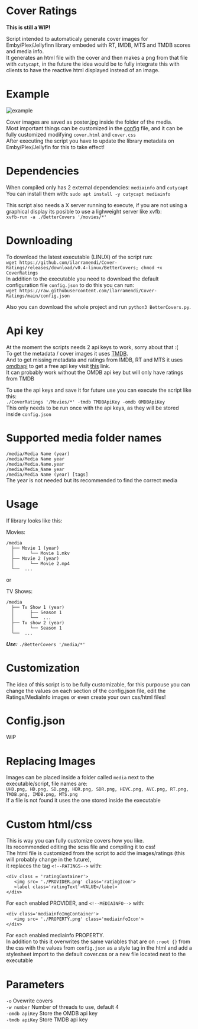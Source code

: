 # Cover Ratings
**This is still a WIP!**

Script intended to automaticaly generate cover images for Emby/Plex/Jellyfinn library embeded with RT, IMDB, MTS and TMDB scores and media info.  
It generates an html file with the cover and then makes a png from that file with `cutycapt`, in the future the idea would be to fully integrate this with clients to have the reactive html displayed instead of an image.

# Example
![example](https://user-images.githubusercontent.com/30437204/112705360-2784c180-8e7d-11eb-9fb6-609594b8a215.png) 

Cover images are saved as poster.jpg inside the folder of the media.  
Most important things can be customized in the [config](#config) file, and it can be fully customized modifying `cover.html` and `cover.css`  
After executing the script you have to update the library metadata on Emby/Plex/Jellyfin for this to take effect!

# Dependencies
When compiled only has 2 external dependencies: `mediainfo` and `cutycapt`  
You can install them with: `sudo apt install -y cutycapt mediainfo`

This script also needs a X server running to execute, if you are not using a graphical display its posible to use a lighweight server like xvfb:  
`xvfb-run -a ./BetterCovers '/movies/*'`

# Downloading
To download the latest executable (LINUX) of the script run:  
```wget https://github.com/ilarramendi/Cover-Ratings/releases/download/v0.4-linux/BetterCovers; chmod +x CoverRatings```  
In addition to the executable you need to download the default configuration file `config.json` to do this you can run:  
```wget https://raw.githubusercontent.com/ilarramendi/Cover-Ratings/main/config.json```

Also you can download the whole project and run `python3 BetterCovers.py`.

# Api key
At the moment the scripts needs 2 api keys to work, sorry about that :(  
To get the metadata / cover images it uses [TMDB](https://www.themoviedb.org/).  
And to get missing metadata and ratings from IMDB, RT and MTS it uses [omdbapi](http://www.omdbapi.com/) to get a free api key visit [this](http://www.omdbapi.com/apikey.aspx) link.  
It can probably work without the OMDB api key but will only have ratings from TMDB

To use the api keys and save it for future use you can execute the script like this:  
 ```./CoverRatings '/Movies/*' -tmdb TMDBApiKey -omdb OMDBApiKey```  
This only needs to be run once with the api keys, as they will be stored inside ```config.json```

# Supported media folder names
 ```/media/Media Name (year)```  
 ```/media/Media Name year```  
 ```/media/Media.Name.year```  
 ```/media/Media_Name year```  
  ```/media/Media Name (year) [tags]```  
 The year is not needed but its recommended to find the correct media
 
# Usage
If library looks like this:

Movies:
```
/media
  ├── Movie 1 (year)
  │      └── Movie 1.mkv
  ├── Movie 2 (year)
  │      └── Movie 2.mp4 
  └──  ...

```  

or

TV Shows:
```
/media
  ├── Tv Show 1 (year)
  │      ├── Season 1
  │      └──  ...
  ├── Tv show 2 (year)
  │      └── Season 1
  └──  ...
```  
***Use:*** ```./BetterCovers '/media/*'```

# Customization
The idea of this script is to be fully customizable, for this purpouse you can change the values on each section of the config.json file, edit the Ratings/MediaInfo images or even create your own css/html files!

# Config.json
WIP

# Replacing Images
Images can be placed inside a folder called `media` next to the executable/script, file names are:  
`UHD.png, HD.png, SD.png, HDR.png, SDR.png, HEVC.png, AVC.png, RT.png, TMDB.png, IMDB.png, MTS.png`  
If a file is not found it uses the one stored inside the executable


# Custom html/css  
This is way you can fully customize covers how you like.  
Its recommended editing the scss file and compiling it to css!  
The html file is customized from the script to add the images/ratings (this will probably change in the future),  
it replaces the tag `<!--RATINGS-->` with:
```
<div class = 'ratingContainer'>
   <img src= './PROVIDER.png' class='ratingIcon'> 
   <label class='ratingText'>VALUE</label>
</div>
```  
For each enabled PROVIDER, and `<!--MEDIAINFO-->` with:
```
<div class='mediainfoImgContainer'>
   <img src= './PROPERTY.png' class='mediainfoIcon'> 
</div>
```  
For each enabled mediainfo PROPERTY.  
In addition to this it overwrites the same variables that are on `:root {}` from the css with the values from `config.json` as a style tag in the html and add a stylesheet import to the default cover.css or a new file located next to the executable

# Parameters
`-o` Ovewrite covers  
`-w number` Number of threads to use, default 4  
`-omdb apiKey` Store the OMDB api key  
`-tmdb apiKey` Store TMDB api key  
